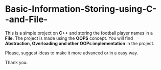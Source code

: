 # Basic-Information-Storing-using-C--and-File-

This is a simple project on **C++** and storing the football player names in a **File**. The project is made using the **OOPS** concept. You will find **Abstraction, Overloading and other OOPs implementation** in the project.

Please, suggest ideas to make it more advanced or in a easy way.

Thank you.
